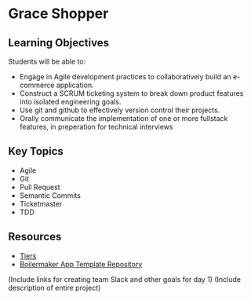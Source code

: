 # Grace Shopper

## Learning Objectives

Students will be able to:

- Engage in Agile development practices to collaboratively build an e-commerce application.
- Construct a SCRUM ticketing system to break down product features into isolated engineering goals.
- Use git and github to effectively version control their projects.
- Orally communicate the implementation of one or more fullstack features, in preperation for technical interviews

## Key Topics

- Agile
- Git
- Pull Request
- Semantic Commits
- Ticketmaster
- TDD


## Resources

- [Tiers](https://github.com/karaatfullstack/2023-Senior-Phase/blob/main/Week%201/Grace-shopper/02-Tiers.md)
- [Boilermaker App Template Repository](https://github.com/FullstackAcademy/fs-app-template-v2)

(Include links for creating team Slack and other goals for day 1)
(Include description of entire project)

